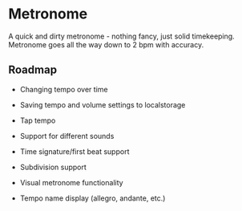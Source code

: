 # Metronome

A quick and dirty metronome - nothing fancy, just solid timekeeping. Metronome goes all the way down to 2 bpm with accuracy.

## Roadmap

- Changing tempo over time
- Saving tempo and volume settings to localstorage

- Tap tempo

- Support for different sounds
- Time signature/first beat support
- Subdivision support
- Visual metronome functionality
- Tempo name display (allegro, andante, etc.)


